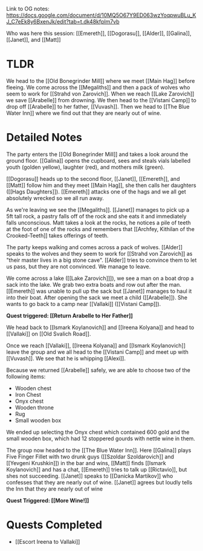 Link to OG notes: https://docs.google.com/document/d/10MQ5O67Y9ED063wzYoqpwuBLu_KJ_C7eEk8y6BxenJk/edit?tab=t.dk48kfplm7vb

Who was here this session: [[Emereth]], [[Dogorasu]], [[Alder]], [[Galina]], [[Janet]], and [[Matt]]
# TLDR
We head to the [[Old Bonegrinder Mill]] where we meet [[Main Hag]] before fleeing. We come across the [[Megaliths]] and then a pack of wolves who seem to work for [[Strahd von Zarovich]]. When we reach [[Lake Zarovich]] we save [[Arabelle]] from drowning. We then head to the [[Vistani Camp]] to drop off [[Arabelle]] to her father, [[Vuvash]]. Then we head to [[The Blue Water Inn]] where we find out that they are nearly out of wine. 
# Detailed Notes
The party enters the [[Old Bonegrinder Mill]] and takes a look around the ground floor. [[Galina]] opens the cupboard, sees and steals vials labelled youth (golden yellow), laughter (red), and mothers milk (green). 

[[Dogorasu]] heads up to the second floor, [[Janet]], [[Emereth]], and [[Matt]] follow him and they meet [[Main Hag]], she then calls her daughters ([[Hags Daughters]]). [[Emereth]] attacks one of the hags and we all get absolutely wrecked so we all run away. 

As we're leaving we see the [[Megaliths]]. [[Janet]] manages to pick up a 5ft tall rock, a pastry falls off of the rock and she eats it and immediately falls unconscious. Matt takes a look at the rocks, he notices a pile of teeth at the foot of one of the rocks and remembers that [[Archfey, Kithilan of the Crooked-Teeth]] takes offerings of teeth.

The party keeps walking and comes across a pack of wolves. [[Alder]] speaks to the wolves and they seem to work for [[Strahd von Zarovich]] as "their master lives in a big stone cave". [[Alder]] tries to convince them to let us pass, but they are not convinced. We manage to leave.

We come across a lake ([[Lake Zarovich]]]), we see a man on a boat drop a sack into the lake. We grab two extra boats and row out after the man. [[Emereth]] was unable to pull up the sack but [[Janet]] manages to haul it into their boat.  After opening the sack we meet a child ([[Arabelle]]). She wants to go back to a camp near [[Vallaki]] ([[Vistani Camp]]). 

**Quest triggered: [[Return Arabelle to Her Father]]**

We head back to [[Ismark Koylanovich]] and [[Ireena Kolyana]] and head to [[Vallaki]] on [[Old Svalich Road]].

Once we reach [[Vallaki]], [[Ireena Kolyana]] and [[Ismark Koylanovich]] leave the group and we all head to the [[Vistani Camp]] and meet up with [[Vuvash]]. We see that he is whipping [[Alexi]]. 

Because we returned [[Arabelle]] safely, we are able to choose two of the following items:

* Wooden chest
* Iron Chest
* Onyx chest
* Wooden throne
* Rug 
* Small wooden box

We ended up selecting the Onyx chest which contained 600 gold and the small wooden box, which had 12 stoppered gourds with nettle wine in them. 

The group now headed to the [[The Blue Water Inn]]. Here [[Galina]] plays Five Finger Fillet with two drunk guys ([[Szoldar Szoldarovich]] and [[Yevgeni Krushkin]]) in the bar and wins, [[Matt]] finds [[Ismark Koylanovich]] and has a chat, [[Emereth]] tries to talk up [[Rictavio]], but shes not succeeding. [[Janet]] speaks to [[Danicka Martikov]] who confesses that they are nearly out of wine. [[Janet]] agrees but loudly tells the Inn that they are nearly out of wine

**Quest Triggered: [[More Wine!]]**

# Quests Completed
* [[Escort Ireena to Vallaki]]